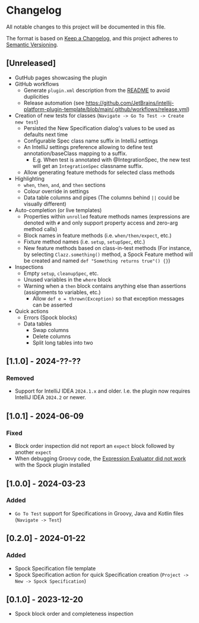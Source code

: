 # Changelog

All notable changes to this project will be documented in this file.

The format is based on [Keep a Changelog](https://keepachangelog.com/en/1.0.0/),
and this project adheres to [Semantic Versioning](https://semver.org/spec/v2.0.0.html).

## [Unreleased]
- GutHub pages showcasing the plugin
- GitHub workflows
  - Generate `plugin.xml` description from the [README](README.md) to avoid duplicities
  - Release automation (see https://github.com/JetBrains/intellij-platform-plugin-template/blob/main/.github/workflows/release.yml) 
- Creation of new tests for classes (`Navigate -> Go To Test -> Create new test`)
  - Persisted the New Specification dialog's values to be used as defaults next time
  - Configurable Spec class name suffix in IntelliJ settings
  - An IntelliJ settings preference allowing to define test annotation/baseClass mapping to a suffix.
    - E.g. When test is annotated with @IntegrationSpec, the new test will get an `IntegrationSpec` classname suffix.
  - Allow generating feature methods for selected class methods
- Highlighting
  - `when`, `then`, `and`, and `then` sections
  - Colour override in settings
  - Data table columns and pipes (The columns behind `||` could be visually different)
- Auto-completion (or live templates)
  - Properties within `unrolled` feature methods names (expressions are denoted with `#` and only support property access and zero-arg method calls)
  - Block names in feature methods (i.e. `when/then/expect`, etc.)
  - Fixture method names (i.e. `setup`, `setupSpec`, etc.)
  - New feature methods based on class-in-test methods (For instance, by selecting `Clazz.something()` method, a Spock Feature method will be created and named `def "Something returns true"() {}`)
- Inspections
  - Empty `setup`, `cleanupSpec`, etc.
  - Unused variables in the `where` block
  - Warning when a `then` block contains anything else than assertions (assignments to variables, etc.)
    - Allow `def e = thrown(Exception)` so that exception messages can be asserted
- Quick actions
  - Errors (Spock blocks)
  - Data tables
      - Swap columns
      - Delete columns
      - Split long tables into two

## [1.1.0] - 2024-??-??

### Removed

- Support for IntelliJ IDEA `2024.1.x` and older. I.e. the plugin now requires IntelliJ IDEA `2024.2` or newer.

## [1.0.1] - 2024-06-09

### Fixed

- Block order inspection did not report an `expect` block followed by another `expect`
- When debugging Groovy code, the [Expression Evaluator did not work](https://youtrack.jetbrains.com/issue/IDEA-351925) with the Spock plugin installed

## [1.0.0] - 2024-03-23

### Added

- `Go To Test` support for Specifications in Groovy, Java and Kotlin files (`Navigate -> Test`)

## [0.2.0] - 2024-01-22
  
### Added
 
- Spock Specification file template
- Spock Specification action for quick Specification creation (`Project -> New -> Spock Specification`)

## [0.1.0] - 2023-12-20

- Spock block order and completeness inspection 
